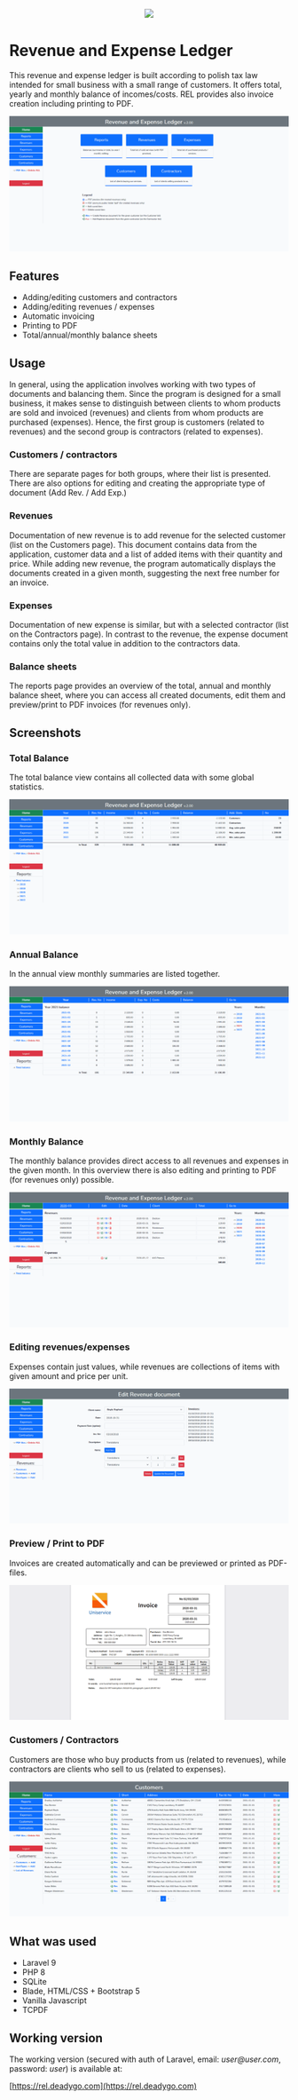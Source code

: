 <p align="center"><a href="https://laravel.com" target="_blank"><img src="https://raw.githubusercontent.com/laravel/art/master/logo-lockup/5%20SVG/2%20CMYK/1%20Full%20Color/laravel-logolockup-cmyk-red.svg" width="400"></a></p>



# Revenue and Expense Ledger

This revenue and expense ledger is built according to polish tax law intended for small business with a small range of customers. It offers total, yearly and monthly balance of incomes/costs. REL provides also invoice creation including printing to PDF.

![home](resources/assets/images/home.gif)

## Features

- Adding/editing customers and contractors
- Adding/editing revenues / expenses
- Automatic invoicing
- Printing to PDF
- Total/annual/monthly balance sheets

## Usage
In general, using the application involves working with two types of documents and balancing them. Since the program is designed for a small business, it makes sense to distinguish between clients to whom products are sold and invoiced (revenues) and clients from whom products are purchased (expenses).
Hence, the first group is customers (related to revenues) and the second group is contractors (related to expenses).

### Customers / contractors
There are separate pages for both groups, where their list is presented. There are also options for editing and creating the appropriate type of document (Add Rev. / Add Exp.)

### Revenues
Documentation of new revenue is to add revenue for the selected customer (list on the Customers page). This document contains data from the application, customer data and a list of added items with their quantity and price.
While adding new revenue, the program automatically displays the documents created in a given month, suggesting the next free number for an invoice.

### Expenses
Documentation of new expense is similar, but with a selected contractor (list on the Contractors page). In contrast to the revenue, the expense document contains only the total value in addition to the contractors data.

### Balance sheets
The reports page provides an overview of the total, annual and monthly balance sheet, where you can access all created documents, edit them and preview/print to PDF invoices (for revenues only).

## Screenshots

### Total Balance
The total balance view contains all collected data with some global statistics.

![bal_total](resources/assets/images/bal_total.gif)

### Annual Balance
In the annual view monthly summaries are listed together.

![bal_year](resources/assets/images/bal_year.gif)

### Monthly Balance
The monthly balance provides direct access to all revenues and expenses in the given month. In this overview there is also editing and printing to PDF (for revenues only) possible.

![bal_mon](resources/assets/images/bal_mon.gif)

### Editing revenues/expenses
Expenses contain just values, while revenues are collections of items with given amount and price per unit.

![rev_edit](resources/assets/images/rev_edit.gif)

### Preview / Print to PDF
Invoices are created automatically and can be previewed or printed as PDF-files.

![invoice](resources/assets/images/invoice.gif)

### Customers / Contractors
Customers are those who buy products from us (related to revenues), while contractors are clients who sell to us (related to expenses).

![customs](resources/assets/images/customs.gif)

## What was used

- Laravel 9
- PHP 8
- SQLite
- Blade, HTML/CSS + Bootstrap 5
- Vanilla Javascript
- TCPDF

## Working version

The working version (secured with auth of Laravel, email: _user@user.com_, password: _user_) is available at:

[https://rel.deadygo.com](https://rel.deadygo.com)
